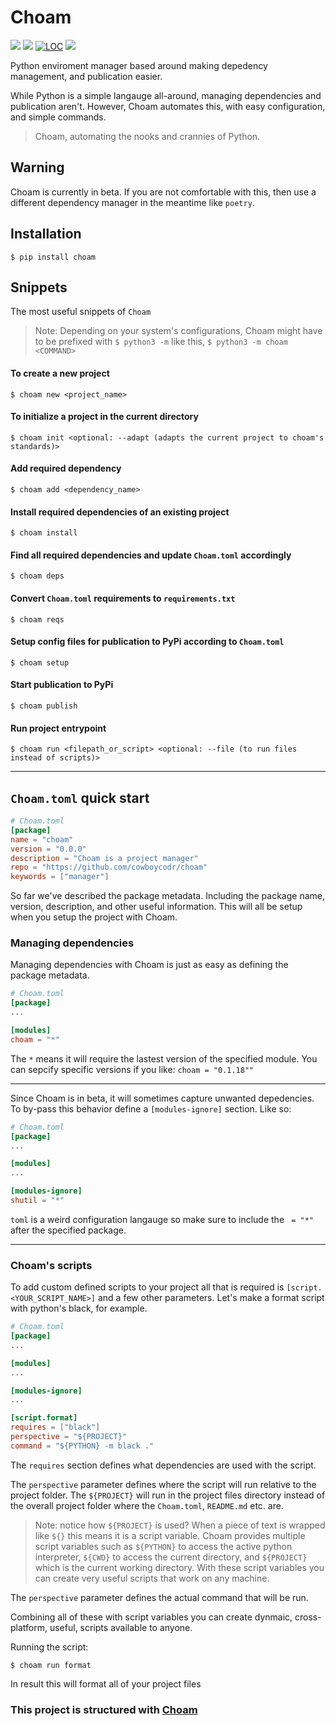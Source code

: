 # Choam
<a href="https://pypi.org/project/choam"><img src="https://img.shields.io/pypi/dw/choam"></a>
<a href="https://pypi.org/project/choam"><img src="https://img.shields.io/pypi/v/choam"></a>
<a href="https://github.com/cowboycodr/choam"><img alt="LOC" src="https://shields.io/tokei/lines/github/cowboycodr/choam"></a>
<a href="https://github.com/cowboycodr/choam"><img src="https://img.shields.io/github/repo-size/cowboycodr/choam"></a>

Python enviroment manager based around making depedency management, and publication easier.

While Python is a simple langauge all-around, managing dependencies and publication aren't. However, Choam automates this, with easy configuration, and simple commands.

> Choam, automating the nooks and crannies of Python. 

## Warning
Choam is currently in beta. If you are not comfortable with this, then use a different dependency manager in the meantime like `poetry`.

## Installation
`$ pip install choam`

## Snippets
The most useful snippets of `Choam`

> Note: Depending on your system's configurations, Choam might have to be prefixed with `$ python3 -m` like this, `$ python3 -m choam <COMMAND>` 

#### To create a new project

`$ choam new <project_name>`

#### To initialize a project in the current directory
`$ choam init <optional: --adapt (adapts the current project to choam's standards)>`

#### Add required dependency
`$ choam add <dependency_name>`

#### Install required dependencies of an existing project
`$ choam install`

#### Find all required dependencies and update `Choam.toml` accordingly
`$ choam deps`

#### Convert `Choam.toml` requirements to `requirements.txt`
`$ choam reqs`

#### Setup config files for publication to PyPi according to `Choam.toml`
`$ choam setup`

#### Start publication to PyPi
`$ choam publish`

#### Run project entrypoint
`$ choam run <filepath_or_script> <optional: --file (to run files instead of scripts)>`
___

## `Choam.toml` quick start
```toml
# Choam.toml
[package]
name = "choam"
version = "0.0.0"
description = "Choam is a project manager"
repo = "https://github.com/cowboycodr/choam"
keywords = ["manager"]
```

So far we've described the package metadata. Including the package name, version, description, and other useful information. This will all be setup when you setup the project with Choam.

### Managing dependencies
Managing dependencies with Choam is just as easy as defining the package metadata.
```toml
# Choam.toml
[package]
...

[modules]
choam = "*"
```

The `*` means it will require the lastest version of the specified module. You can sepcify specific versions if you like: `choam = "0.1.18""`
___
Since Choam is in beta, it will sometimes capture unwanted depedencies. To by-pass this behavior define a `[modules-ignore]` section. Like so:
```toml
# Choam.toml
[package]
...

[modules]
...

[modules-ignore]
shutil = "*"
```
`toml` is a weird configuration langauge so make sure to include the ` = "*"` after the specified package.
___

### Choam's scripts

To add custom defined scripts to your project all that is required is `[script.<YOUR_SCRIPT_NAME>]` and a few other parameters. Let's make a format script with python's black, for example.
```toml
# Choam.toml
[package]
...

[modules]
...

[modules-ignore]
...

[script.format]
requires = ["black"]
perspective = "${PROJECT}"
command = "${PYTHON} -m black ."
```

The `requires` section defines what dependencies are used with the script.

The `perspective` parameter defines where the script will run relative to the project folder. The `${PROJECT}` will run in the project files directory instead of the overall project folder where the `Choam.toml`, `README.md` etc. are. 

> Note: notice how `${PROJECT}` is used? When a piece of text is wrapped like `${}` this means it is a script variable. Choam provides multiple script variables such as `${PYTHON}` to access the active python interpreter, `${CWD}` to access the current directory, and `${PROJECT}` which is the current working directory. With these script variables you can create very useful scripts that work on any machine.

The `perspective` parameter defines the actual command that will be run.

Combining all of these with script variables you can create dynmaic, cross-platform, useful, scripts available to anyone.

Running the script:

`$ choam run format`

In result this will format all of your project files

### This project is structured with [Choam](https://github.com/cowboycodr/choam)
